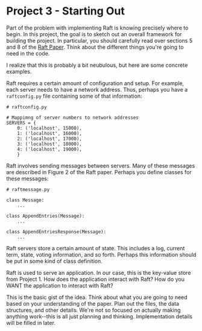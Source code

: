 # Project 3 - Starting Out

Part of the problem with implementing Raft is knowing precisely where
to begin.  In this project, the goal is to sketch out an overall
framework for building the project.  In particular, you should
carefully read over sections 5 and 8 of the [Raft
Paper](https://raft.github.io/raft.pdf).  Think about the different
things you're going to need in the code.  

I realize that this is probably a bit neubulous, but here are some
concrete examples.

Raft requires a certain amount of configuration and setup.  For example,
each server needs to have a network address. Thus, perhaps you
have a `raftconfig.py` file containing some of that information:

```
# raftconfig.py

# Mappimng of server numbers to network addresses
SERVERS = {
    0: ('localhost', 15000),
    1: ('localhost', 16000),
    2: ('localhost', 17000),
    3: ('localhost', 18000),
    4: ('localhost', 19000),
    }
```

Raft involves sending messages between servers.  Many of these messages
are described in Figure 2 of the Raft paper.  Perhaps you define classes
for these messages:

```
# raftmessage.py

class Message:
    ...
      
class AppendEntries(Message):
    ...

class AppendEntriesResponse(Message):
    ...
```

Raft servers store a certain amount of state.  This includes a log,
current term, state, voting information, and so forth.  Perhaps this
information should be put in some kind of class definition.

Raft is used to serve an application.  In our case, this is the key-value store
from Project 1.   How does the application interact with Raft?  How do you WANT the
application to interact with Raft?

This is the basic gist of the idea.  Think about what you are going to need based
on your understanding of the paper.  Plan out the files, the data structures,
and other details.   We're not so focused on actually making anything work--this
is all just planning and thinking.   Implementation details will be filled in later.



